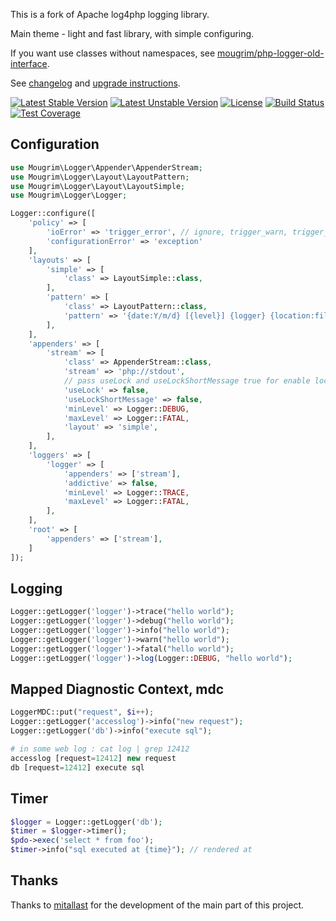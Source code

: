 This is a fork of Apache log4php logging library.

Main theme - light and fast library, with simple configuring.

If you want use classes without namespaces, see [mougrim/php-logger-old-interface](https://github.com/mougrim/php-logger-old-interface).

See [changelog](CHANGELOG.md) and [upgrade instructions](UPGRADE.md).

[![Latest Stable Version](https://poser.pugx.org/mougrim/php-logger/version)](https://packagist.org/packages/mougrim/php-logger)
[![Latest Unstable Version](https://poser.pugx.org/mougrim/php-logger/v/unstable)](https://packagist.org/packages/mougrim/php-logger)
[![License](https://poser.pugx.org/mougrim/php-logger/license)](https://packagist.org/packages/mougrim/php-logger)
[![Build Status](https://api.travis-ci.org/mougrim/php-logger.png?branch=master)](https://travis-ci.org/mougrim/php-logger)
[![Test Coverage](https://codeclimate.com/github/mougrim/php-logger/badges/coverage.svg)](https://codeclimate.com/github/mougrim/php-logger/coverage)

Configuration
-------------

```php
use Mougrim\Logger\Appender\AppenderStream;
use Mougrim\Logger\Layout\LayoutPattern;
use Mougrim\Logger\Layout\LayoutSimple;
use Mougrim\Logger\Logger;

Logger::configure([
    'policy' => [
        'ioError' => 'trigger_error', // ignore, trigger_warn, trigger_error, exception or exit
        'configurationError' => 'exception'
    ],
    'layouts' => [
        'simple' => [
            'class' => LayoutSimple::class,
        ],
        'pattern' => [
            'class' => LayoutPattern::class,
            'pattern' => '{date:Y/m/d} [{level}] {logger} {location:file:line, class.function} {mdc:key} {mdc} {ndc}: {message} {ex}',
        ],
    ],
    'appenders' => [
        'stream' => [
            'class' => AppenderStream::class,
            'stream' => 'php://stdout',
            // pass useLock and useLockShortMessage true for enable lock
            'useLock' => false,
            'useLockShortMessage' => false,
            'minLevel' => Logger::DEBUG,
            'maxLevel' => Logger::FATAL,
            'layout' => 'simple',
        ],
    ],
    'loggers' => [
        'logger' => [
            'appenders' => ['stream'],
            'addictive' => false,
            'minLevel' => Logger::TRACE,
            'maxLevel' => Logger::FATAL,
        ],
    ],
    'root' => [
        'appenders' => ['stream'],
    ]
]);
```
Logging
-------

```php
Logger::getLogger('logger')->trace("hello world");
Logger::getLogger('logger')->debug("hello world");
Logger::getLogger('logger')->info("hello world");
Logger::getLogger('logger')->warn("hello world");
Logger::getLogger('logger')->fatal("hello world");
Logger::getLogger('logger')->log(Logger::DEBUG, "hello world");
```

Mapped Diagnostic Context, mdc
------------------------------

```php
LoggerMDC::put("request", $i++);
Logger::getLogger('accesslog')->info("new request");
Logger::getLogger('db')->info("execute sql");

# in some web log : cat log | grep 12412
accesslog [request=12412] new request
db [request=12412] execute sql
```

Timer
-----

```php
$logger = Logger::getLogger('db');
$timer = $logger->timer();
$pdo->exec('select * from foo');
$timer->info("sql executed at {time}"); // rendered at
```

Thanks
-----

Thanks to [mitallast](https://github.com/mitallast/) for the development of the main part of this project.
